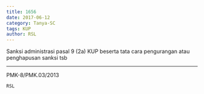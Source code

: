 ```yaml
---
title: 1656
date: 2017-06-12
category: Tanya-SC
tags: KUP
author: RSL
---
```


Sanksi administrasi pasal 9 (2a) KUP beserta tata cara pengurangan atau penghapusan sanksi tsb

---

PMK-8/PMK.03/2013

`RSL`
